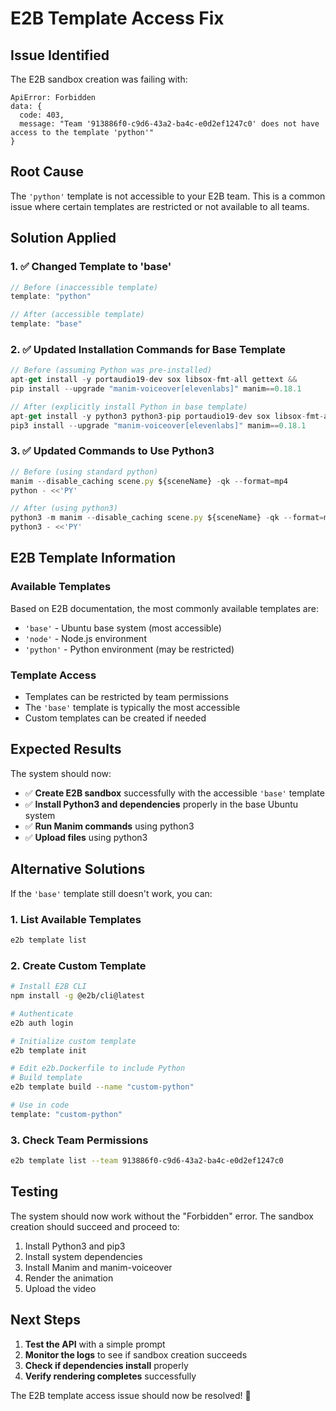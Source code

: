# E2B Template Access Fix

## Issue Identified
The E2B sandbox creation was failing with:
```
ApiError: Forbidden
data: {
  code: 403,
  message: "Team '913886f0-c9d6-43a2-ba4c-e0d2ef1247c0' does not have access to the template 'python'"
}
```

## Root Cause
The `'python'` template is not accessible to your E2B team. This is a common issue where certain templates are restricted or not available to all teams.

## Solution Applied

### 1. ✅ Changed Template to 'base'
```typescript
// Before (inaccessible template)
template: "python"

// After (accessible template)
template: "base"
```

### 2. ✅ Updated Installation Commands for Base Template
```typescript
// Before (assuming Python was pre-installed)
apt-get install -y portaudio19-dev sox libsox-fmt-all gettext && 
pip install --upgrade "manim-voiceover[elevenlabs]" manim==0.18.1

// After (explicitly install Python in base template)
apt-get install -y python3 python3-pip portaudio19-dev sox libsox-fmt-all gettext && 
pip3 install --upgrade "manim-voiceover[elevenlabs]" manim==0.18.1
```

### 3. ✅ Updated Commands to Use Python3
```typescript
// Before (using standard python)
manim --disable_caching scene.py ${sceneName} -qk --format=mp4
python - <<'PY'

// After (using python3)
python3 -m manim --disable_caching scene.py ${sceneName} -qk --format=mp4
python3 - <<'PY'
```

## E2B Template Information

### Available Templates
Based on E2B documentation, the most commonly available templates are:
- `'base'` - Ubuntu base system (most accessible)
- `'node'` - Node.js environment
- `'python'` - Python environment (may be restricted)

### Template Access
- Templates can be restricted by team permissions
- The `'base'` template is typically the most accessible
- Custom templates can be created if needed

## Expected Results

The system should now:
- ✅ **Create E2B sandbox** successfully with the accessible `'base'` template
- ✅ **Install Python3 and dependencies** properly in the base Ubuntu system
- ✅ **Run Manim commands** using python3
- ✅ **Upload files** using python3

## Alternative Solutions

If the `'base'` template still doesn't work, you can:

### 1. List Available Templates
```bash
e2b template list
```

### 2. Create Custom Template
```bash
# Install E2B CLI
npm install -g @e2b/cli@latest

# Authenticate
e2b auth login

# Initialize custom template
e2b template init

# Edit e2b.Dockerfile to include Python
# Build template
e2b template build --name "custom-python"

# Use in code
template: "custom-python"
```

### 3. Check Team Permissions
```bash
e2b template list --team 913886f0-c9d6-43a2-ba4c-e0d2ef1247c0
```

## Testing

The system should now work without the "Forbidden" error. The sandbox creation should succeed and proceed to:
1. Install Python3 and pip3
2. Install system dependencies
3. Install Manim and manim-voiceover
4. Render the animation
5. Upload the video

## Next Steps

1. **Test the API** with a simple prompt
2. **Monitor the logs** to see if sandbox creation succeeds
3. **Check if dependencies install** properly
4. **Verify rendering completes** successfully

The E2B template access issue should now be resolved! 🎉

